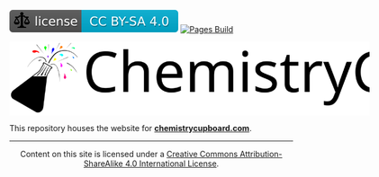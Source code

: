 <!-- markdownlint-disable MD041 MD033 -->

[![CC BY-SA 4.0][img license]][license] [![Pages Build][img pages build]][live page]

<div style="background-color: white; width: 40rem;">

![ChemistryCupboard Logo](./docs/assets/images/ChemistryCupboard_Logo_Text_2022.svg)

</div>

This repository houses the website for **[chemistrycupboard.com](https://www.chemistrycupboard.com)**.

---

<div style="text-align: center;">

Content on this site is licensed under a [Creative Commons Attribution-ShareAlike 4.0 International License][license origin].

</div>

[license]: ./LICENSE.md "Creative Commons Attribution ShareAlike 4.0 International"
[img license]: ./docs/assets/images/badge-ccbysa4.svg "Creative Commons Attribution ShareAlike 4.0 International"
[license origin]: http://creativecommons.org/licenses/by-sa/4.0/ "Creative Commons Attribution ShareAlike 4.0 International"
[live page]: https://chemistrycupboard.github.io/ "TheFreeman193"
[img pages build]: https://img.shields.io/github/deployments/chemistrycupboard/chemistrycupboard.github.io/github-pages?label=Pages%20Build "GitHub Pages Status"
